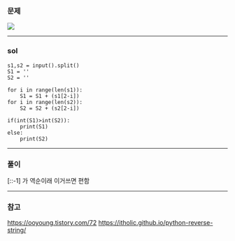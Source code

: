 ### 문제
![](https://images.velog.io/images/chestnut1044/post/83c95980-ac77-4781-bd29-45c05932b81e/image.png)

---
### sol
```
s1,s2 = input().split()
S1 = ''
S2 = ''

for i in range(len(s1)):
    S1 = S1 + (s1[2-i])
for i in range(len(s2)):
    S2 = S2 + (s2[2-i])

if(int(S1)>int(S2)):
    print(S1)
else:
    print(S2)

```


---
### 풀이
[::-1] 가 역순이래 
이거쓰면 편함


---
### 참고
https://ooyoung.tistory.com/72
https://itholic.github.io/python-reverse-string/